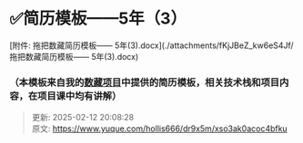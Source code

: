 # ✅简历模板——5年（3）

[附件: 拖把数藏简历模板—— 5年(3).docx](./attachments/fKjJBeZ_kw6eS4Jf/拖把数藏简历模板—— 5年(3).docx)

### （本模板来自我的[数藏项目](https://www.yuque.com/hollis666/dr9x5m/dgolk0cckpb94sia)中提供的简历模板，相关技术栈和项目内容，在项目课中均有讲解）


> 更新: 2025-02-12 20:08:28  
> 原文: <https://www.yuque.com/hollis666/dr9x5m/xso3ak0acoc4bfku>